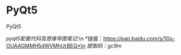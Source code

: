 # PyQt5
PyQt5

*pyqt5配套代码及思维导图笔记:*\n
*链接：https://pan.baidu.com/s/1Gs-OUAAGMMH5dWVMhUrBEQ*\n
*提取码：gc9m*
